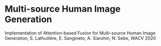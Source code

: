 # Multi-source Human Image Generation
Implementation of Attention-based Fusion for Multi-source Human Image Generation, S. Lathuilière, E. Sangineto, A. Siarohin, N. Sebe, WACV 2020
